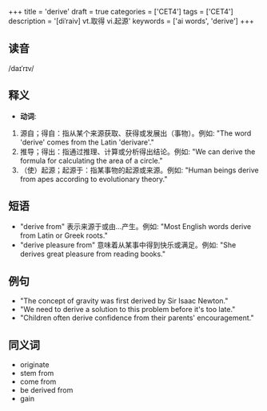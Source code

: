 +++
title = 'derive'
draft = true
categories = ['CET4']
tags = ['CET4']
description = '[diˈraiv] vt.取得 vi.起源'
keywords = ['ai words', 'derive']
+++

## 读音
/daɪˈrɪv/

## 释义
- **动词**:
1. 源自；得自：指从某个来源获取、获得或发展出（事物）。例如: "The word 'derive' comes from the Latin 'derivare'."
2. 推导；得出：指通过推理、计算或分析得出结论。例如: "We can derive the formula for calculating the area of a circle."
3. （使）起源；起源于：指某事物的起源或来源。例如: "Human beings derive from apes according to evolutionary theory."

## 短语
- "derive from" 表示来源于或由...产生。例如: "Most English words derive from Latin or Greek roots."
- "derive pleasure from" 意味着从某事中得到快乐或满足。例如: "She derives great pleasure from reading books."

## 例句
- "The concept of gravity was first derived by Sir Isaac Newton."
- "We need to derive a solution to this problem before it's too late."
- "Children often derive confidence from their parents' encouragement."

## 同义词
- originate
- stem from
- come from
- be derived from
- gain
